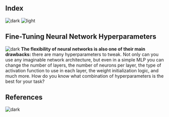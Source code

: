 ## Index
![dark](https://user-images.githubusercontent.com/12748752/141935752-90492d2e-7904-4f9f-a5a1-c4e59ddc3a33.png)
![light](https://user-images.githubusercontent.com/12748752/141935760-406edb8f-cb9b-4e30-9b69-9153b52c28b4.png)


## Fine-Tuning Neural Network Hyperparameters
![dark](https://user-images.githubusercontent.com/12748752/141935752-90492d2e-7904-4f9f-a5a1-c4e59ddc3a33.png)
**The flexibility of neural networks is also one of their main drawbacks:** there are many hyperparameters to tweak. Not only can you use any imaginable network architecture, but even in a simple MLP you can change the number of layers, the number of neurons per layer, the type of activation function to use in each layer, the weight initialization logic, and much more. How do you know what combination of hyperparameters is the best for your task?















## References
![dark](https://user-images.githubusercontent.com/12748752/141935752-90492d2e-7904-4f9f-a5a1-c4e59ddc3a33.png)
